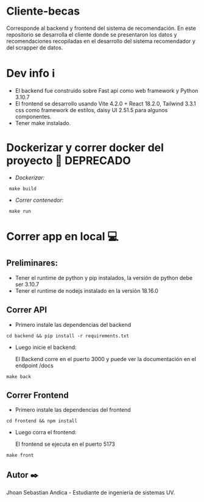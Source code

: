 # Cliente-becas

Corresponde al backend y frontend del sistema de recomendación. En este repositorio se desarrolla el cliente donde se presentaron los datos y recomendaciones recopiladas en el desarrollo del sistema recomendador y del scrapper de datos.

# Dev info :information_source:

- El backend fue construido sobre Fast api como web framework y Python 3.10.7
- El frontend se desarrollo usando Vite 4.2.0 + React 18.2.0, Tailwind 3.3.1 css como framework de estilos, daisy UI 2.51.5 para algunos componentes.
- Tener make instalado.

# Dockerizar  y correr docker del proyecto :whale2: DEPRECADO


- *Dockerizar:* 
```shell
 make build
```

- *Correr contenedor:*

```shell
 make run
```
# Correr app en local :computer:

## Preliminares:

* Tener el runtime de python y pip instalados, la versión de python debe ser 3.10.7
* Tener el runtime de nodejs instalado en la versión 18.16.0
## Correr API

- Primero instale las dependencias del backend

```shell
cd backend && pip install -r requirements.txt
```

- Luego inicie el backend:

    El Backend corre en el puerto 3000 y puede ver la documentación en el endpoint /docs

```shell
make back
```
## Correr Frontend

- Primero instale las dependencias del frontend
```shell
cd frontend && npm install
```
- Luego corra el frontend:

    El frontend se ejecuta en el puerto 5173

```shell
make front
```

## Autor :black_nib:
Jhoan Sebastian Andica - Estudiante de ingeniería de sistemas UV.